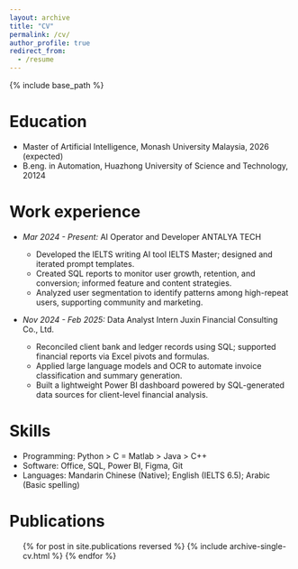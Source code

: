 ```yaml
---
layout: archive
title: "CV"
permalink: /cv/
author_profile: true
redirect_from:
  - /resume
---
```


{% include base_path %}

Education
======
* Master of Artificial Intelligence, Monash University Malaysia, 2026 (expected)
* B.eng. in Automation, Huazhong University of Science and Technology, 20124

Work experience
======
* *Mar 2024 - Present:* AI Operator and Developer       ANTALYA TECH
  * Developed the IELTS writing AI tool IELTS Master; designed and iterated prompt templates.
  * Created SQL reports to monitor user growth, retention, and conversion; informed feature and content strategies.
  * Analyzed user segmentation to identify patterns among high-repeat users, supporting community and marketing.

* *Nov 2024 - Feb 2025:* Data Analyst Intern          Juxin Financial Consulting Co., Ltd.
  * Reconciled client bank and ledger records using SQL; supported financial reports via Excel pivots and formulas.
  * Applied large language models and OCR to automate invoice classification and summary generation.
  * Built a lightweight Power BI dashboard powered by SQL-generated data sources for client-level financial analysis.
  
Skills
======
* Programming: Python > C = Matlab > Java > C++
* Software: Office, SQL, Power BI, Figma, Git
* Languages: Mandarin Chinese (Native); English (IELTS 6.5); Arabic (Basic spelling)

Publications
======
  <ul>{% for post in site.publications reversed %}
    {% include archive-single-cv.html %}
  {% endfor %}</ul>
  
<!-- Talks
======
  <ul>{% for post in site.talks reversed %}
    {% include archive-single-talk-cv.html  %}
  {% endfor %}</ul> -->
  
<!-- Teaching
======
  <ul>{% for post in site.teaching reversed %}
    {% include archive-single-cv.html %}
  {% endfor %}</ul> -->
  
<!-- Service and leadership
======
* Currently signed in to 43 different slack teams -->

